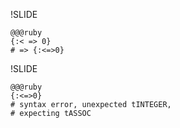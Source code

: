 !SLIDE

    @@@ruby
    {:< => 0}
    # => {:<=>0}

!SLIDE

    @@@ruby
    {:<=>0}
    # syntax error, unexpected tINTEGER,
    # expecting tASSOC
